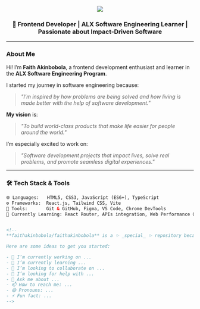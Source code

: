 <!-- Header with banner -->
<p align="center">
  <img src="https://capsule-render.vercel.app/api?type=waving&color=0D47A1&height=200&section=header&text=Hi%20👋,%20I'm%20Faith%20Akinbobola&fontSize=35&fontColor=ffffff" />
</p>

<!-- Bio -->
<h3 align="center">🚀 Frontend Developer | ALX Software Engineering Learner | Passionate about Impact-Driven Software</h3>

---

### About Me

Hi! I’m **Faith Akinbobola**, a frontend development enthusiast and learner in the **ALX Software Engineering Program**.

I started my journey in software engineering because:  
> _"I’m inspired by how problems are being solved and how living is made better with the help of software development."_

**My vision** is:  
> _"To build world-class products that make life easier for people around the world."_

I’m especially excited to work on:  
> _"Software development projects that impact lives, solve real problems, and promote seamless digital experiences."_  

---

### 🛠️ Tech Stack & Tools

```html
🌐 Languages:   HTML5, CSS3, JavaScript (ES6+), TypeScript  
⚙️ Frameworks:  React.js, Tailwind CSS, Vite  
🔧 Tools:       Git & GitHub, Figma, VS Code, Chrome DevTools  
🌱 Currently Learning: React Router, APIs integration, Web Performance Optimization


<!--
**faithakinbobola/faithakinbobola** is a ✨ _special_ ✨ repository because its `README.md` (this file) appears on your GitHub profile.

Here are some ideas to get you started:

- 🔭 I’m currently working on ...
- 🌱 I’m currently learning ...
- 👯 I’m looking to collaborate on ...
- 🤔 I’m looking for help with ...
- 💬 Ask me about ...
- 📫 How to reach me: ...
- 😄 Pronouns: ...
- ⚡ Fun fact: ...
-->
